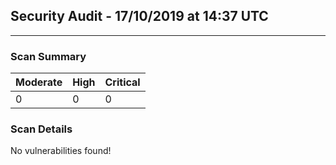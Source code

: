 ## Security Audit - 17/10/2019 at 14:37 UTC
-- -

### Scan Summary

| Moderate | High | Critical |
|:---|:---|:---|
| 0 | 0 | 0 |


### Scan Details

No vulnerabilities found!
